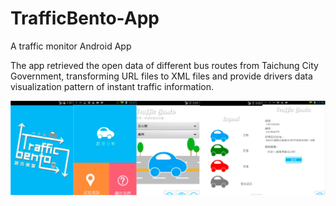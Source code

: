 # TrafficBento-App
A traffic monitor Android App

The app retrieved the open data of different bus routes from Taichung City Government, transforming URL files to XML files and provide drivers data visualization pattern of instant traffic information.

![image](https://github.com/s0161026/TrafficBento-App/blob/master/res/drawable/App-demo-picture.jpg)
